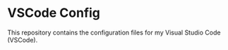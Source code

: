 # VSCode Config

This repository contains the configuration files for my Visual Studio Code (VSCode).
